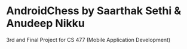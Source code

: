 # AndroidChess by Saarthak Sethi & Anudeep Nikku
3rd and Final Project for CS 477 (Mobile Application Development)
